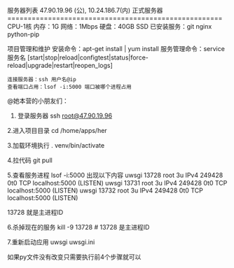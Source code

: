 服务器列表
    47.90.19.96 (公), 10.24.186.7(内) 正式服务器
    =====================================================
    CPU-1核 内存：1G 网络：1Mbps 硬盘：40GB SSD
    已安装服务：git nginx python-pip

项目管理和维护
    安装命令：apt-get install | yum install
    服务管理命令：service 服务名 [start|stop|reload|configtest|status|force-reload|upgrade|restart|reopen_logs]


    连接服务器：ssh 用户名@ip
    查看端口占用：lsof -i:5000 端口被哪个进程占用

@她本营的小朋友们：

1. 登录服务器
ssh root@47.90.19.96

2.进入项目目录
cd /home/apps/her

3.加载环境执行
. venv/bin/activate

4.拉代码
git pull

5.查看服务进程
lsof -i:5000
出现以下内容
uwsgi   13728 root    3u  IPv4 249428      0t0  TCP localhost:5000 (LISTEN)
uwsgi   13731 root    3u  IPv4 249428      0t0  TCP localhost:5000 (LISTEN)
uwsgi   13732 root    3u  IPv4 249428      0t0  TCP localhost:5000 (LISTEN)

13728 就是主进程ID

6.杀掉现在的服务
kill -9 13728  # 13728 是主进程ID

7.重新启动应用
uwsgi uwsgi.ini

如果py文件没有改变只需要执行前4个步骤就可以